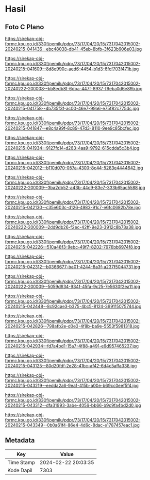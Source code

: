 # Hasil

## Foto C Plano

https://sirekap-obj-formc.kpu.go.id/330f/pemilu/pdpr/73/17/04/20/15/7317042015002-20240215-041436--ebc48038-db41-45eb-8bfb-3f623b606e03.jpg

https://sirekap-obj-formc.kpu.go.id/330f/pemilu/pdpr/73/17/04/20/15/7317042015002-20240215-041609--8d8e990c-aed6-4454-b1d3-6fcf703f471b.jpg

https://sirekap-obj-formc.kpu.go.id/330f/pemilu/pdpr/73/17/04/20/15/7317042015002-20240222-200008--bb8edb8f-6dba-447f-8937-f6eba0d6e89b.jpg

https://sirekap-obj-formc.kpu.go.id/330f/pemilu/pdpr/73/17/04/20/15/7317042015002-20240215-041758--4b735f3f-ac00-46e7-99a6-e75f82c775dc.jpg

https://sirekap-obj-formc.kpu.go.id/330f/pemilu/pdpr/73/17/04/20/15/7317042015002-20240215-041847--e8c4a99f-8c89-47d3-8110-9ee9c85bcfec.jpg

https://sirekap-obj-formc.kpu.go.id/330f/pemilu/pdpr/73/17/04/20/15/7317042015002-20240215-041934--9127fc14-d263-4aa9-9792-615cdda5c3b4.jpg

https://sirekap-obj-formc.kpu.go.id/330f/pemilu/pdpr/73/17/04/20/15/7317042015002-20240215-042012--b110d070-057a-4300-8c44-5283e4444642.jpg

https://sirekap-obj-formc.kpu.go.id/330f/pemilu/pdpr/73/17/04/20/15/7317042015002-20240222-200009--3ba2db52-a43b-44c9-83e7-333b65ac5588.jpg

https://sirekap-obj-formc.kpu.go.id/330f/pemilu/pdpr/73/17/04/20/15/7317042015002-20240215-042130--c35e603c-d126-4983-91c7-e6fc0682b78e.jpg

https://sirekap-obj-formc.kpu.go.id/330f/pemilu/pdpr/73/17/04/20/15/7317042015002-20240222-200009--2dd9db26-f2ec-42ff-9e23-3912c8b73a38.jpg

https://sirekap-obj-formc.kpu.go.id/330f/pemilu/pdpr/73/17/04/20/15/7317042015002-20240215-042226--510a48f3-9ebc-49f7-8202-7976bb6974f8.jpg

https://sirekap-obj-formc.kpu.go.id/330f/pemilu/pdpr/73/17/04/20/15/7317042015002-20240215-042312--b0366677-ba01-4244-8a3f-a237f5044731.jpg

https://sirekap-obj-formc.kpu.go.id/330f/pemilu/pdpr/73/17/04/20/15/7317042015002-20240222-200009--5059d934-934f-45fa-9c25-7e5630f2ea11.jpg

https://sirekap-obj-formc.kpu.go.id/330f/pemilu/pdpr/73/17/04/20/15/7317042015002-20240215-042448--8c92cae3-b375-4bc5-8124-399115075744.jpg

https://sirekap-obj-formc.kpu.go.id/330f/pemilu/pdpr/73/17/04/20/15/7317042015002-20240215-042826--798afb2e-d0e3-4f8b-ba9e-5553f5981318.jpg

https://sirekap-obj-formc.kpu.go.id/330f/pemilu/pdpr/73/17/04/20/15/7317042015002-20240215-042934--fd7a4bd1-15a7-4f88-a491-e6d957465237.jpg

https://sirekap-obj-formc.kpu.go.id/330f/pemilu/pdpr/73/17/04/20/15/7317042015002-20240215-043125--80d20fdf-2e28-41bc-af42-6d4c5affa338.jpg

https://sirekap-obj-formc.kpu.go.id/330f/pemilu/pdpr/73/17/04/20/15/7317042015002-20240215-043219--eedda2a6-9ea1-415b-a00e-b69cc0eef5f4.jpg

https://sirekap-obj-formc.kpu.go.id/330f/pemilu/pdpr/73/17/04/20/15/7317042015002-20240215-043312--dfa31993-3abe-4056-bb66-b9c9fa4bd2d0.jpg

https://sirekap-obj-formc.kpu.go.id/330f/pemilu/pdpr/73/17/04/20/15/7317042015002-20240215-043349--0b0a61f4-86e4-4d6c-8dac-e1787457eac1.jpg


## Metadata

| Key        | Value               |
| ---------- | ------------------- |
| Time Stamp | 2024-02-22 20:03:35 |
| Kode Dapil | 7303                |



